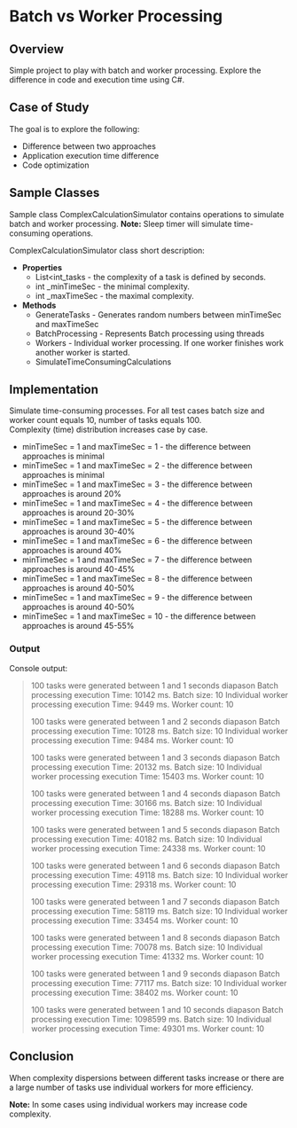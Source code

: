 
# Batch vs Worker Processing 
 
## Overview 
 
Simple project to play with batch and worker processing. Explore the difference in code and execution time using C#. 
 
## Case of Study 
 
The goal is to explore the following: 
 
- Difference between two approaches  
- Application execution time difference  
- Code optimization  
 
 
## Sample Classes 
 
Sample class ComplexCalculationSimulator contains operations to simulate batch and worker processing. 
**Note:** Sleep timer will simulate time-consuming operations. 
 
ComplexCalculationSimulator class short description: 
 
* **Properties** 
    * List<int_tasks - the complexity of a task is defined by seconds. 
    * int _minTimeSec - the minimal complexity.  
    * int _maxTimeSec - the maximal complexity. 
* **Methods** 
    * GenerateTasks - Generates random numbers  between minTimeSec and maxTimeSec  
    * BatchProcessing - Represents Batch processing using threads 
    * Workers - Individual worker processing. If one worker finishes work another worker is started. 
    * SimulateTimeConsumingCalculations  
 
## Implementation  
 
Simulate time-consuming processes. For all test cases batch size and worker count equals 10, number of tasks equals 100.  
Complexity (time) distribution increases case by case. 
     
* minTimeSec = 1 and maxTimeSec = 1 - the difference between approaches is minimal 
* minTimeSec = 1 and maxTimeSec = 2 - the difference between approaches is minimal 
* minTimeSec = 1 and maxTimeSec = 3 - the difference between approaches is around 20%  
* minTimeSec = 1 and maxTimeSec = 4 - the difference between approaches is around 20-30%  
* minTimeSec = 1 and maxTimeSec = 5 - the difference between approaches is around 30-40%  
* minTimeSec = 1 and maxTimeSec = 6 - the difference between approaches is around 40%  
* minTimeSec = 1 and maxTimeSec = 7 - the difference between approaches is around 40-45%  
* minTimeSec = 1 and maxTimeSec = 8 - the difference between approaches is around 40-50%  
* minTimeSec = 1 and maxTimeSec = 9 - the difference between approaches is around 40-50%  
* minTimeSec = 1 and maxTimeSec = 10 - the difference between approaches is around 45-55%  
 
 
### Output 
 
Console output:  
 
>  
> 100 tasks were generated between 1 and 1 seconds diapason 
> Batch processing execution Time: 10142 ms. 
> Batch size: 10 
> Individual worker processing execution Time: 9449 ms. 
> Worker count: 10 
>  
>  
>  
> 100 tasks were generated between 1 and 2 seconds diapason 
> Batch processing execution Time: 10128 ms. 
> Batch size: 10 
> Individual worker processing execution Time: 9484 ms. 
> Worker count: 10 
>  
>  
>  
> 100 tasks were generated between 1 and 3 seconds diapason 
> Batch processing execution Time: 20132 ms. 
> Batch size: 10 
> Individual worker processing execution Time: 15403 ms. 
> Worker count: 10 
>  
>  
>  
>  
> 100 tasks were generated between 1 and 4 seconds diapason 
> Batch processing execution Time: 30166 ms. 
> Batch size: 10 
> Individual worker processing execution Time: 18288 ms. 
> Worker count: 10 
>  
>  
>  
>  
> 100 tasks were generated between 1 and 5 seconds diapason 
> Batch processing execution Time: 40182 ms. 
> Batch size: 10 
> Individual worker processing execution Time: 24338 ms. 
> Worker count: 10 
>  
>  
>  
>  
> 100 tasks were generated between 1 and 6 seconds diapason 
> Batch processing execution Time: 49118 ms. 
> Batch size: 10 
> Individual worker processing execution Time: 29318 ms. 
> Worker count: 10 
>  
>  
>  
>  
> 100 tasks were generated between 1 and 7 seconds diapason 
> Batch processing execution Time: 58119 ms. 
> Batch size: 10 
> Individual worker processing execution Time: 33454 ms. 
> Worker count: 10 
>  
>  
>  
>  
> 100 tasks were generated between 1 and 8 seconds diapason 
> Batch processing execution Time: 70078 ms. 
> Batch size: 10 
> Individual worker processing execution Time: 41332 ms. 
> Worker count: 10 
>  
>  
>  
> 100 tasks were generated between 1 and 9 seconds diapason 
> Batch processing execution Time: 77117 ms. 
> Batch size: 10 
> Individual worker processing execution Time: 38402 ms. 
> Worker count: 10 
>  
>  
>  
> 100 tasks were generated between 1 and 10 seconds diapason 
> Batch processing execution Time: 1098599 ms. 
> Batch size: 10 
> Individual worker processing execution Time: 49301 ms. 
> Worker count: 10 
 
 
 
## Conclusion 
 
When complexity dispersions between different tasks increase or there are a large number of tasks use individual workers for more efficiency. 
 
**Note:** In some cases using individual workers may increase code complexity. 
